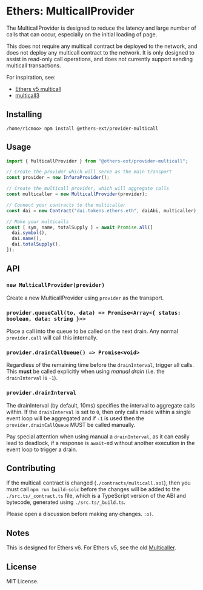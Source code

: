 Ethers: MulticallProvider
=========================

The MulticallProvider is designed to reduce the latency and large
number of calls that can occur, especially on the initial loading
of page.

This does not require any multicall contract be deployed to the network,
and does not deploy any multicall contract to the network. It is only
designed to assist in read-only call operations, and does not
currently support sending multicall transactions.

For inspiration, see:

- [Ethers v5 multicall](https://github.com/ricmoo/multicall)
- [multicall3](https://www.multicall3.com)


Installing
----------

```shell
/home/ricmoo> npm install @ethers-ext/provider-multicall
```


Usage
-----

```javascript
import { MulticallProvider } from "@ethers-ext/provider-multicall";

// Create the provider which will serve as the main transport
const provider = new InfuraProvider();

// Create the multicall provider, which will aggregate calls
const multicaller = new MulticallProvider(provider);

// Connect your contracts to the multicaller
const dai = new Contract("dai.tokens.ethers.eth", daiAbi, multicaller);

// Make your multicalls
const [ sym, name, totalSupply ] = await Promise.all([
  dai.symbol(),
  dai.name(),
  dai.totalSupply(),
]);
```


API
---

### `new MulticallProvider(provider)`

Create a new MulticallProvider using `provider` as the transport.

### `provider.queueCall(to, data) => Promise<Array<{ status: boolean, data: string }>>`

Place a call into the queue to be called on the next drain. Any normal
`provider.call` will call this internally.

### `provider.drainCallQueue() => Promise<void>`

Regardless of the remaining time before the `drainInterval`, trigger all
calls. This **must** be called explicitly when using *manual drain* (i.e.
the `drainInterval` is `-1`).

### `provider.drainInterval`

The drainInterval (by default, 10ms) specifies the interval to aggregate
calls within. If the `drainInterval` is set to `0`, then only calls
made within a single event loop will be aggregated and if `-1` is used
then the `provider.drainCallQueue` MUST be called manually.

Pay special attention when using manual a `drainInterval`, as it can
easily lead to deadlock, if a response is `await`-ed without another
execution in the event loop to trigger a drain.


Contributing
------------

If the multicall contract is changed (`./contracts/multicall.sol`),
then you must call `npm run build-solc` before the changes will be
added to the `./src.ts/_contract.ts` file, which is a TypeScript
version of the ABI and bytecode, generated using `./src.ts/_build.ts`.

Please open a discussion before making any changes. `:o)`.


Notes
-----

This is designed for Ethers v6. For Ethers v5, see the old
[Multicaller](https://github.com/ricmoo/multicall/tree/main).


License
-------

MIT License.
